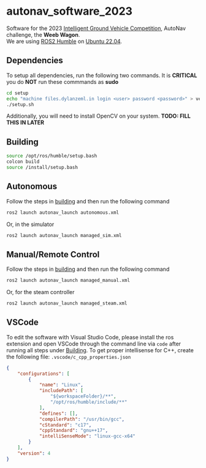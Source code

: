 # autonav_software_2023

Software for the 2023 [Intelligent Ground Vehicle Competition](http://www.igvc.org/), AutoNav challenge, the **Weeb Wagon**.  
We are using [ROS2 Humble](https://docs.ros.org/en/humble/index.html) on [Ubuntu 22.04](https://releases.ubuntu.com/22.04/).

## Dependencies

To setup all dependencies, run the following two commands. It is **CRITICAL** you do **NOT** run these commmands as **sudo**
```bash
cd setup
echo "machine files.dylanzeml.in login <user> password <password>" > vectorsecrets.txt
./setup.sh
```

Additionally, you will need to install OpenCV on your system. **TODO: FILL THIS IN LATER**

## Building

```bash
source /opt/ros/humble/setup.bash
colcon build
source /install/setup.bash
```

## Autonomous
Follow the steps in [building](#building) and then run the following command
```bash
ros2 launch autonav_launch autonomous.xml
```

Or, in the simulator
```bash
ros2 launch autonav_launch managed_sim.xml
```

## Manual/Remote Control

Follow the steps in [building](#building) and then run the following command
```bash
ros2 launch autonav_launch managed_manual.xml
```

Or, for the steam controller
```bash
ros2 launch autonav_launch managed_steam.xml
```
## VSCode

To edit the software with Visual Studio Code, please install the ros extension and open VSCode through the command line via `code` after running all steps under [Building](#building). To get proper intellisense for C++, create the following file: `.vscode/c_cpp_properties.json`
```json
{
    "configurations": [
        {
            "name": "Linux",
            "includePath": [
                "${workspaceFolder}/**",
                "/opt/ros/humble/include/**"
            ],
            "defines": [],
            "compilerPath": "/usr/bin/gcc",
            "cStandard": "c17",
            "cppStandard": "gnu++17",
            "intelliSenseMode": "linux-gcc-x64"
        }
    ],
    "version": 4
}
```
